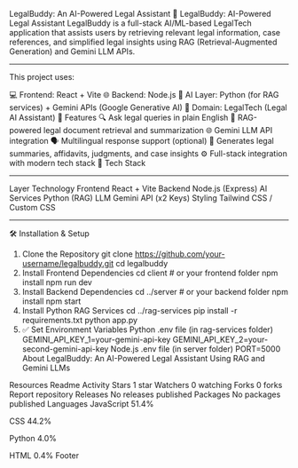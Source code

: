 LegalBuddy: An AI-Powered Legal Assistant
🧠 LegalBuddy: AI-Powered Legal Assistant
LegalBuddy is a full-stack AI/ML-based LegalTech application that assists users by retrieving relevant legal information, case references, and simplified legal insights using RAG (Retrieval-Augmented Generation) and Gemini LLM APIs.
_____________________________________________________________________________________________________________________________________________________________________________________________________________________
This project uses:

💻 Frontend: React + Vite
🌐 Backend: Node.js
🧠 AI Layer: Python (for RAG services) + Gemini APIs (Google Generative AI)
🧾 Domain: LegalTech (Legal AI Assistant)
🚀 Features
🔍 Ask legal queries in plain English
🧠 RAG-powered legal document retrieval and summarization
🌐 Gemini LLM API integration
🗣️ Multilingual response support (optional)
📄 Generates legal summaries, affidavits, judgments, and case insights
⚙️ Full-stack integration with modern tech stack
🧰 Tech Stack
_____________________________________________________________________________________________________________________________________________________________________________________________________________________
Layer	Technology
Frontend	React + Vite
Backend	Node.js (Express)
AI Services	Python (RAG)
LLM	Gemini API (x2 Keys)
Styling	Tailwind CSS / Custom CSS
__________________________________________________________________________________________________________________________________________________________________________________________________________________
🛠️ Installation & Setup
1. Clone the Repository
git clone https://github.com/your-username/legalbuddy.git
cd legalbuddy
2. Install Frontend Dependencies
cd client  # or your frontend folder
npm install
npm run dev
3. Install Backend Dependencies
cd ../server  # or your backend folder
npm install
npm start
4. Install Python RAG Services
cd ../rag-services
pip install -r requirements.txt
python app.py
5. ✅ Set Environment Variables
Python .env file (in rag-services folder)
GEMINI_API_KEY_1=your-gemini-api-key
GEMINI_API_KEY_2=your-second-gemini-api-key
Node.js .env file (in server folder)
PORT=5000
About
LegalBuddy: An AI-Powered Legal Assistant Using RAG and Gemini LLMs

Resources
 Readme
 Activity
Stars
 1 star
Watchers
 0 watching
Forks
 0 forks
Report repository
Releases
No releases published
Packages
No packages published
Languages
JavaScript
51.4%
 
CSS
44.2%
 
Python
4.0%
 
HTML
0.4%
Footer
